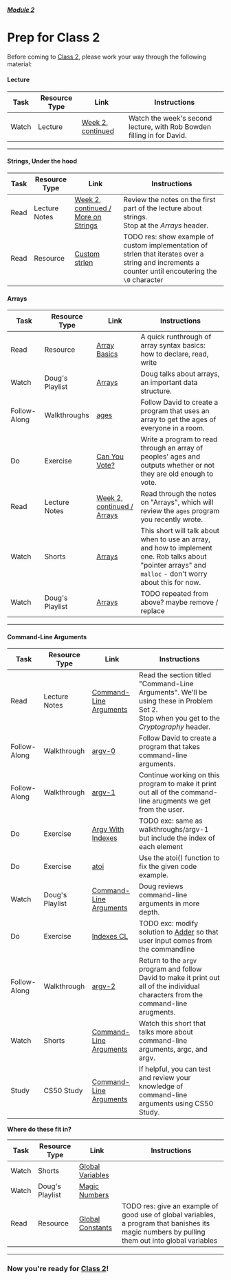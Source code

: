 ##### [Module 2](../../)

# Prep for Class 2

Before coming to [Class 2](../class2), please work your way through the following material:

#### Lecture
 Task | Resource Type| Link | Instructions
------|------|------|-------------
Watch | Lecture | <a href="https://www.youtube.com/watch?v=kEAH6u1ODNI" target="_blank">Week 2, continued</a> | Watch the week's second lecture, with Rob Bowden filling in for David. 

***

#### Strings, Under the hood
 Task | Resource Type| Link | Instructions
------|------|------|-------------
Read | Lecture Notes | <a href="http://cdn.cs50.net/2015/fall/lectures/2/w/notes2w/notes2w.html#more_on_strings" target="_blank">Week 2, continued / More on Strings</a> | Review the notes on the first part of the lecture about strings. <br>Stop at the *Arrays* header. 
Read | Resource | [Custom strlen](../resources/custom-strlen) | TODO res: show example of custom implementation of strlen that iterates over a string and increments a counter until encoutering the `\0` character

#### Arrays
 Task | Resource Type| Link | Instructions
------|------|------|-------------
Read | Resource | [Array Basics](../resources/array-basics) | A quick runthrough of array syntax basics: how to declare, read, write
Watch | Doug's Playlist | <a href="https://www.youtube.com/watch?v=7EdaoE46BTI&index=4&list=PLhQjrBD2T383cKxax1sP6rKA3Q1JGrgcE" target="_blank">Arrays</a> | Doug talks about arrays, an important data structure.
Follow-Along | Walkthroughs | <a href="https://www.youtube.com/watch?v=dYVU9nFYybU&list=PLhQjrBD2T380sc-fXwl1sviA-twxFduVU" target="_blank">ages</a> | Follow David to create a program that uses an array to get the ages of everyone in a room.
Do | Exercise | [Can You Vote?](../exercises/can-you-vote) | Write a program to read through an array of peoples' ages and outputs whether or not they are old enough to vote.
Read | Lecture Notes | <a href="http://cdn.cs50.net/2015/fall/lectures/2/w/notes2w/notes2w.html#arrays" target="_blank">Week 2, continued / Arrays</a> | Read through the notes on "Arrays", which will review the `ages` program you recently wrote.
Watch | Shorts | <a href="https://www.youtube.com/watch?v=7mOJN1c1JEo&index=1&list=PLhQjrBD2T381wyZt81eGNZuZ4rzOos-AF" target="_blank">Arrays</a> | This short will talk about when to use an array, and how to implement one. Rob talks about "pointer arrays" and `malloc` - don't worry about this for now.
Watch | Doug's Playlist | [Arrays](https://www.youtube.com/watch?v=pBqyy8NwzqY&list=PLhQjrBD2T383cKxax1sP6rKA3Q1JGrgcE&index=3) | TODO repeated from above? maybe remove / replace
 
*** 

#### Command-Line Arguments
 Task | Resource Type| Link | Instructions
------|------|------|-------------
Read | Lecture Notes | <a href="http://cdn.cs50.net/2015/fall/lectures/2/w/notes2w/notes2w.html#command_line_arguments" target="_blank">Command-Line Arguments</a> | Read the section titled "Command-Line Arguments". We'll be using these in Problem Set 2. <br> Stop when you get to the *Cryptography* header. 
Follow-Along | Walkthrough | <a href="https://www.youtube.com/watch?v=1VbHJz2L6dM&index=2&list=PLhQjrBD2T380sc-fXwl1sviA-twxFduVU" target="_blank">argv-0</a> | Follow David to create a program that takes command-line arguments. 
Follow-Along | Walkthrough | <a href="https://www.youtube.com/watch?v=Ja8YoR-u9TA&index=3&list=PLhQjrBD2T380sc-fXwl1sviA-twxFduVU" target="_blank">argv-1</a> | Continue working on this program to make it print out all of the command-line arugments we get from the user. 
Do | Exercise | [Argv With Indexes](../exercises/argv-with-indexes) | TODO exc: same as walkthroughs/argv-1 but include the index of each element
Do | Exercise | [atoi](../exercises/atoi) | Use the atoi() function to fix the given code example.
Watch | Doug's Playlist | <a href="https://www.youtube.com/watch?v=eDI5Wqjq2a0&index=5&list=PLhQjrBD2T383cKxax1sP6rKA3Q1JGrgcE" target="_blank">Command-Line Arguments</a> | Doug reviews command-line arguments in more depth. 
Do | Exercise | [Indexes CL](TODO) | TODO exc: modify solution to [Adder](TODO) so that user input comes from the commandline
Follow-Along | Walkthrough | <a href="https://www.youtube.com/watch?v=mXj188eyRFE&index=4&list=PLhQjrBD2T380sc-fXwl1sviA-twxFduVU" target="_blank">argv-2</a> | Return to the `argv` program and follow David to make it print out all of the individual characters from the command-line arugments.
Watch | Shorts | <a href="https://www.youtube.com/watch?v=X8PmYwnbLKM&list=PLhQjrBD2T381wyZt81eGNZuZ4rzOos-AF&index=3" target="_blank">Command-Line Arguments</a> | Watch this short that talks more about command-line arguments, argc, and argv.
Study | CS50 Study |  <a href="https://study.cs50.net/argv" target="_blank">Command-Line Arguments</a> | If helpful, you can test and review your knowledge of command-line arguments using CS50 Study. 

**Where do these fit in?**

 Task | Resource Type| Link | Instructions
------|------|------|-------------
Watch | Shorts| <a href="https://www.youtube.com/watch?v=F5feTW3CAZs&index=4&list=PLhQjrBD2T381wyZt81eGNZuZ4rzOos-AF" target="_blank">Global Variables</a>
Watch | Doug's Playlist | <a href="https://www.youtube.com/watch?v=z_Nh9yt4d_s&index=6&list=PLhQjrBD2T383cKxax1sP6rKA3Q1JGrgcE" target="_blank">Magic Numbers</a>
Read | Resource | [Global Constants](../resources/global-variables) | TODO res: give an example of good use of global variables, a program that banishes its magic numbers by pulling them out into global variables

***

### Now you're ready for [Class 2](../class2)!
